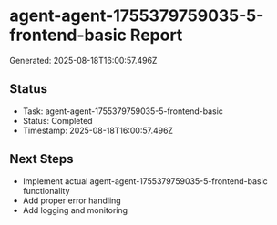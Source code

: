 # agent-agent-1755379759035-5-frontend-basic Report

Generated: 2025-08-18T16:00:57.496Z

## Status
- Task: agent-agent-1755379759035-5-frontend-basic
- Status: Completed
- Timestamp: 2025-08-18T16:00:57.496Z

## Next Steps
- Implement actual agent-agent-1755379759035-5-frontend-basic functionality
- Add proper error handling
- Add logging and monitoring
